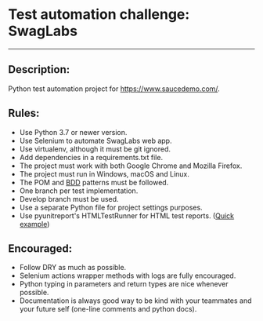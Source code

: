 # Test automation challenge: SwagLabs

---

## Description:
Python test automation project for https://www.saucedemo.com/.

## Rules:
- Use Python 3.7 or newer version.
- Use Selenium to automate SwagLabs web app.
- Use virtualenv, although it must be git ignored.
- Add dependencies in a requirements.txt file.
- The project must work with both Google Chrome and Mozilla Firefox.
- The project must run in Windows, macOS and Linux.
- The POM and [BDD](https://behave.readthedocs.io/en/stable/tutorial.html) patterns must be followed.
- One branch per test implementation.
- Develop branch must be used.
- Use a separate Python file for project settings purposes.
- Use pyunitreport's HTMLTestRunner for HTML test reports. ([Quick example](https://github.com/gonza56d/pyrty_automation/blob/master/runner.py))

## Encouraged:
- Follow DRY as much as possible.
- Selenium actions wrapper methods with logs are fully encouraged.
- Python typing in parameters and return types are nice whenever possible.
- Documentation is always good way to be kind with your teammates and your future self (one-line comments and python docs).
